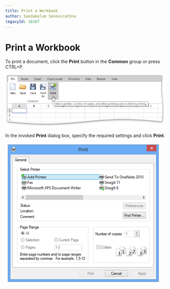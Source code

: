 ```yaml
---
title: Print a Workbook
author: Sandakelum Senevirathna
legacyId: 18107
---
```

# Print a Workbook
To print a document, click the **Print** button in the **Common** group or press CTRL+P.

![EUD_ASPxSpreadsheet_PrintWorkbook](../../../images/img25927.png)

In the invoked **Print** dialog box, specify the required settings and click **Print**.

![EUD_ASPxSpreadsheet_PrntDialog](../../../images/img25928.png)